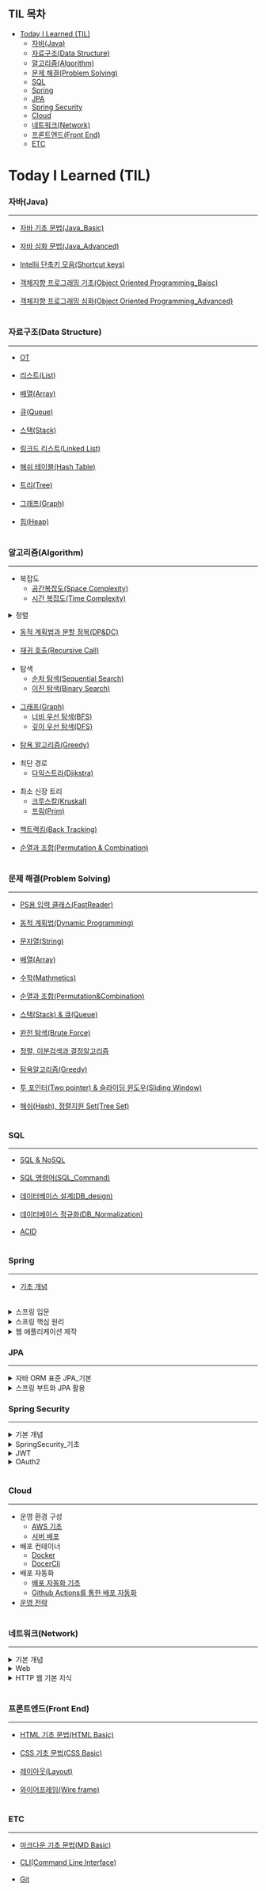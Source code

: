 ## TIL 목차
- [Today I Learned (TIL)](#today-i-learned-til)
    - [자바(Java)](#자바java)
    - [자료구조(Data Structure)](#자료구조data-structure)
    - [알고리즘(Algorithm)](#알고리즘algorithm)
    - [문제 해결(Problem Solving)](#문제-해결problem-solving)
    - [SQL](#sql)
    - [Spring](#spring)
    - [JPA](#jpa)
    - [Spring Security](#spring-security)
    - [Cloud](#cloud)
    - [네트워크(Network)](#네트워크network)
    - [프론트엔드(Front End)](#프론트엔드front-end)
    - [ETC](#etc)
# Today I Learned (TIL)
### 자바(Java)
-----------------------
- [자바 기초 문법(Java_Basic)](https://github.com/ssu18/TIL/blob/main/Java/Java_Basic.md) <br><br>
- [자바 심화 문법(Java_Advanced)](https://github.com/ssu18/TIL/blob/main/Java/Java_Advanced.md)<br><br>
- [Intellij 단축키 모음(Shortcut keys)](https://github.com/ssu18/TIL/blob/main/Java/Intellij.md)<br><br>
- [객체지향 프로그래밍 기초(Object Oriented Programming_Baisc)](https://github.com/ssu18/TIL/blob/main/Java/OOP_Basic.md)<br><br>
- [객체지향 프로그래밍 심화(Object Oriented Programming_Advanced)](https://github.com/ssu18/TIL/blob/main/Java/OOP_Advanced.md)<br><br>

### 자료구조(Data Structure)
-----------------------------
- [OT](https://github.com/ssu18/TIL/blob/main/DataStructure/WelcomeDS_OT.md) <br><br>
- [리스트(List)](https://github.com/ssu18/TIL/blob/main/DataStructure/WelcomeDS_List.md) <br><br>
- [배열(Array)](https://github.com/ssu18/TIL/blob/main/DataStructure/DS_Array.md) <br><br>
- [큐(Queue)](https://github.com/ssu18/TIL/blob/main/DataStructure/DS_Queue.md) <br><br>
- [스택(Stack)](https://github.com/ssu18/TIL/blob/main/DataStructure/DS_Stack.md) <br><br>
- [링크드 리스트(Linked List)](https://github.com/ssu18/TIL/blob/main/DataStructure/DS_LinkedList.md) <br><br>
- [해쉬 테이블(Hash Table)](https://github.com/ssu18/TIL/blob/main/DataStructure/DS_HashTable.md) <br><br>
- [트리(Tree)](https://github.com/ssu18/TIL/blob/main/DataStructure/DS_Tree.md) <br><br>
- [그래프(Graph)](https://github.com/ssu18/TIL/blob/main/DataStructure/DS_Graph.md)<br><br>
- [힙(Heap)](https://github.com/ssu18/TIL/blob/main/DataStructure/DS_Heap.md) <br><br>

### 알고리즘(Algorithm)
-----------------------------------
- 복잡도
  - [공간복잡도(Space Complexity)](https://github.com/ssu18/TIL/blob/main/Algorithm/AL_SpaceComplexity.md) <br>
  - [시간 복잡도(Time Complexity)](https://github.com/ssu18/TIL/blob/main/Algorithm/AL_TimeComplexity.md) <br>

</details>
<details>
<summary>정렬</summary>

  - [버블 정렬(Bubble Sort)](https://github.com/ssu18/TIL/blob/main/Algorithm/AL_BubbleSort.md) <br>
  - [선택 정렬(Selection Sort)](https://github.com/ssu18/TIL/blob/main/Algorithm/AL_SelectionSort.md) <br>
  - [삽입 정렬(Insertion Sort)](https://github.com/ssu18/TIL/blob/main/Algorithm/AL_InsertionSort.md) <br>
  - [병합 정렬(Merge Sort)](https://github.com/ssu18/TIL/blob/main/Algorithm/AL_MergeSort.md) <br>
  - [퀵 정렬(Quick Sort)](https://github.com/ssu18/TIL/blob/main/Algorithm/AL_QuickSort.md) <br><br>
</details>

- [동적 계획법과 분할 정복(DP&DC)](https://github.com/ssu18/TIL/blob/main/Algorithm/AL_DP%2CDC.md) <br><br>
- [재귀 호출(Recursive Call)](https://github.com/ssu18/TIL/blob/main/Algorithm/AL_RecursiveCall.md) <br><br>
- 탐색<br>
  - [순차 탐색(Sequential Search)](https://github.com/ssu18/TIL/blob/main/Algorithm/AL_SequentialSearch.md) <br>
  - [이진 탐색(Binary Search)](https://github.com/ssu18/TIL/blob/main/Algorithm/AL_BinarySearch.md) <br><br>
- [그래프(Graph)](https://github.com/ssu18/TIL/blob/main/Algorithm/AL_Graph.md)<br>
  - [너비 우선 탐색(BFS)](https://github.com/ssu18/TIL/blob/main/Algorithm/AL_BreadthFirstSearch.md)<br>
  - [깊이 우선 탐색(DFS)](https://github.com/ssu18/TIL/blob/main/Algorithm/Al_DepthFirstSearch.md)<br><br>
- [탐욕 알고리즘(Greedy)](https://github.com/ssu18/TIL/blob/main/Algorithm/AL_Greedy.md)<br><br>
- 최단 경로
  - [다익스트라(Djikstra)](https://github.com/ssu18/TIL/blob/main/Algorithm/AL_Djikstra.md)<br><br> 
- 최소 신장 트리
  - [크루스칼(Kruskal)](https://github.com/ssu18/TIL/blob/main/Algorithm/AL_Kruskal.md)<br>
  - [프림(Prim)](https://github.com/ssu18/TIL/blob/main/Algorithm/AL_Prim.md)<br><br>
- [백트랙킹(Back Tracking)](https://github.com/ssu18/TIL/blob/main/Algorithm/AL_BackTracking.md)<br><br>
- [순열과 조합(Permutation & Combination)](https://github.com/ssu18/TIL/blob/main/Algorithm/AL_Permutation%2CCombination.md)<br><br>

### 문제 해결(Problem Solving)
-----------------------------------------
- [PS용 입력 클래스(FastReader)](https://github.com/ssu18/TIL/blob/main/Problem%20Solving/FastReader.md)<br><br>
- [동적 계획법(Dynamic Programming)](https://github.com/ssu18/TIL/blob/main/Problem%20Solving/%EB%8F%99%EC%A0%81%20%EA%B3%84%ED%9A%8D%EB%B2%95(Dynamic%20Programming).md)<br><br>
- [문자열(String)](https://github.com/ssu18/TIL/blob/main/Problem%20Solving/%EB%AC%B8%EC%9E%90%EC%97%B4(String).md)<br><br>
- [배열(Array)](https://github.com/ssu18/TIL/blob/main/Problem%20Solving/%EB%B0%B0%EC%97%B4(Array).md)<br><br>
- [수학(Mathmetics)](https://github.com/ssu18/TIL/blob/main/Problem%20Solving/%EC%88%98%ED%95%99(Math).md)<br><br>
- [순열과 조합(Permutation&Combination)](https://github.com/ssu18/TIL/blob/main/Problem%20Solving/%EC%88%9C%EC%97%B4%EA%B3%BC%20%EC%A1%B0%ED%95%A9(Permutation%26Combination).md)<br><br>
- [스택(Stack) & 큐(Queue)](https://github.com/ssu18/TIL/blob/main/Problem%20Solving/%EC%8A%A4%ED%83%9D(Stack)%26%ED%81%90(Queue).md)<br><br>
- [완전 탐색(Brute Force)](https://github.com/ssu18/TIL/blob/main/Problem%20Solving/%EC%99%84%EC%A0%84%20%ED%83%90%EC%83%89(Brute%20Force).md)<br><br>
- [정렬, 이분검색과 결정알고리즘](https://github.com/ssu18/TIL/blob/main/Problem%20Solving/%EC%A0%95%EB%A0%AC(Sorting)%26%EC%9D%B4%EB%B6%84%EA%B2%80%EC%83%89%EA%B3%BC%20%EA%B2%B0%EC%A0%95%EC%95%8C%EA%B3%A0%EB%A6%AC%EC%A6%98.md)<br><br>
- [탐욕알고리즘(Greedy)](https://github.com/ssu18/TIL/blob/main/Problem%20Solving/%ED%83%90%EC%9A%95%EC%95%8C%EA%B3%A0%EB%A6%AC%EC%A6%98(Greedy).md)<br><br>
- [투 포인터(Two pointer) & 슬라이딩 윈도우(Sliding Window)](https://github.com/ssu18/TIL/blob/main/Problem%20Solving/%ED%88%AC%20%ED%8F%AC%EC%9D%B8%ED%84%B0(Two%20Pointer)%26%EC%8A%AC%EB%9D%BC%EC%9D%B4%EB%94%A9%20%EC%9C%88%EB%8F%84%EC%9A%B0(Sliding%20Window).md)<br><br>
- [해쉬(Hash), 정렬지원 Set(Tree Set)](https://github.com/ssu18/TIL/blob/main/Problem%20Solving/%ED%95%B4%EC%89%AC%2C%20%EC%A0%95%EB%A0%AC%EC%A7%80%EC%9B%90%20Set.md)<br><br>

### SQL
----------------------------------------------------
- [SQL & NoSQL](https://github.com/ssu18/TIL/blob/main/SQL/SQL%26NoSQL.md)<br><br>
- [SQL 명령어(SQL_Command)](https://github.com/ssu18/TIL/blob/main/SQL/SQL_Command.md)<br><br>
- [데이터베이스 설계(DB_design)](https://github.com/ssu18/TIL/blob/main/SQL/DB_design.md)<br><br>
- [데이터베이스 정규화(DB_Normalization)](https://github.com/ssu18/TIL/blob/main/SQL/DB_Normalization.md)<br><br>
- [ACID](https://github.com/ssu18/TIL/blob/main/SQL/ACID.md)<br><br>

### Spring
--------------------------------------------------
- [기초 개념](https://github.com/ssu18/TIL/blob/main/Spring/Basic/Basic.md)<br><br>
 <details>
 <summary>스프링 입문 </summary>

  - [프로젝트 환경설정](https://github.com/ssu18/TIL/blob/main/Spring/%EC%8A%A4%ED%94%84%EB%A7%81%20%EC%9E%85%EB%AC%B8/%ED%94%84%EB%A1%9C%EC%A0%9D%ED%8A%B8%20%ED%99%98%EA%B2%BD%EC%84%A4%EC%A0%95(1).md)
  - [스프링 웹 개발 기초](https://github.com/ssu18/TIL/blob/main/Spring/%EC%8A%A4%ED%94%84%EB%A7%81%20%EC%9E%85%EB%AC%B8/%EC%8A%A4%ED%94%84%EB%A7%81%20%EC%9B%B9%20%EA%B0%9C%EB%B0%9C%20%EA%B8%B0%EC%B4%88(2).md)
  - [회원 관리 예제_백엔드 개발](https://github.com/ssu18/TIL/blob/main/Spring/%EC%8A%A4%ED%94%84%EB%A7%81%20%EC%9E%85%EB%AC%B8/%ED%9A%8C%EC%9B%90%20%EA%B4%80%EB%A6%AC%20%EC%98%88%EC%A0%9C-%20%EB%B0%B1%EC%97%94%EB%93%9C%20%EA%B0%9C%EB%B0%9C(3).md)
  - [스프링 빈과 의존관계](https://github.com/ssu18/TIL/blob/main/Spring/%EC%8A%A4%ED%94%84%EB%A7%81%20%EC%9E%85%EB%AC%B8/%EC%8A%A4%ED%94%84%EB%A7%81%20%EB%B9%88%EA%B3%BC%20%EC%9D%98%EC%A1%B4%EA%B4%80%EA%B3%84(4).md)
  - [회원관리 예제_웹 MVC 개발](https://github.com/ssu18/TIL/blob/main/Spring/%EC%8A%A4%ED%94%84%EB%A7%81%20%EC%9E%85%EB%AC%B8/%ED%9A%8C%EC%9B%90%20%EA%B4%80%EB%A6%AC%20%EC%98%88%EC%A0%9C_%EC%9B%B9%20MVC%20%EA%B0%9C%EB%B0%9C(5).md)
  - [스프링 DB 접근 기술](https://github.com/ssu18/TIL/blob/main/Spring/%EC%8A%A4%ED%94%84%EB%A7%81%20%EC%9E%85%EB%AC%B8/%EC%8A%A4%ED%94%84%EB%A7%81%20DB%20%EC%A0%91%EA%B7%BC%20%EA%B8%B0%EC%88%A0(6).md)
  - [AOP](https://github.com/ssu18/TIL/blob/main/Spring/%EC%8A%A4%ED%94%84%EB%A7%81%20%EC%9E%85%EB%AC%B8/AOP.md)
 </details>

<details>
 <summary>스프링 핵심 원리 </summary>
  
  - [객체 지향 설계와 스프링](https://github.com/ssu18/TIL/blob/main/Spring/%EC%8A%A4%ED%94%84%EB%A7%81%20%ED%95%B5%EC%8B%AC%20%EC%9B%90%EB%A6%AC/%EA%B0%9D%EC%B2%B4%20%EC%A7%80%ED%96%A5%20%EC%84%A4%EA%B3%84%EC%99%80%20%EC%8A%A4%ED%94%84%EB%A7%81(1).md)
  - [스프링 핵심 원리 이해1_예제 만들기](https://github.com/ssu18/TIL/blob/main/Spring/%EC%8A%A4%ED%94%84%EB%A7%81%20%ED%95%B5%EC%8B%AC%20%EC%9B%90%EB%A6%AC/%EC%8A%A4%ED%94%84%EB%A7%81%20%ED%95%B5%EC%8B%AC%20%EC%9B%90%EB%A6%AC%20%EC%9D%B4%ED%95%B41_%EC%98%88%EC%A0%9C%20%EB%A7%8C%EB%93%A4%EA%B8%B0(2).md)
  - [스프링 핵심 원리 이해2_객체 지향 원리 적용](https://github.com/ssu18/TIL/blob/main/Spring/%EC%8A%A4%ED%94%84%EB%A7%81%20%ED%95%B5%EC%8B%AC%20%EC%9B%90%EB%A6%AC/%EC%8A%A4%ED%94%84%EB%A7%81%20%ED%95%B5%EC%8B%AC%20%EC%9B%90%EB%A6%AC%20%EC%9D%B4%ED%95%B42_%EA%B0%9D%EC%B2%B4%20%EC%A7%80%ED%96%A5%20%EC%9B%90%EB%A6%AC%20%EC%A0%81%EC%9A%A9(3).md)
  - [스프링 컨테이너와 스프링 빈](https://github.com/ssu18/TIL/blob/main/Spring/%EC%8A%A4%ED%94%84%EB%A7%81%20%ED%95%B5%EC%8B%AC%20%EC%9B%90%EB%A6%AC/%EC%8A%A4%ED%94%84%EB%A7%81%20%EC%BB%A8%ED%85%8C%EC%9D%B4%EB%84%88%EC%99%80%20%EC%8A%A4%ED%94%84%EB%A7%81%20%EB%B9%88(4).md)
  - [싱글톤 컨테이너](https://github.com/ssu18/TIL/blob/main/Spring/%EC%8A%A4%ED%94%84%EB%A7%81%20%ED%95%B5%EC%8B%AC%20%EC%9B%90%EB%A6%AC/%EC%8B%B1%EA%B8%80%ED%86%A4%20%EC%BB%A8%ED%85%8C%EC%9D%B4%EB%84%88(5).md)
  - [컴포넌트 스캔](https://github.com/ssu18/TIL/blob/main/Spring/%EC%8A%A4%ED%94%84%EB%A7%81%20%ED%95%B5%EC%8B%AC%20%EC%9B%90%EB%A6%AC/%EC%BB%B4%ED%8F%AC%EB%84%8C%ED%8A%B8%20%EC%8A%A4%EC%BA%94(6).md)
  - [의존관계 자동 주입](https://github.com/ssu18/TIL/blob/main/Spring/%EC%8A%A4%ED%94%84%EB%A7%81%20%ED%95%B5%EC%8B%AC%20%EC%9B%90%EB%A6%AC/%EC%9D%98%EC%A1%B4%EA%B4%80%EA%B3%84%20%EC%9E%90%EB%8F%99%20%EC%A3%BC%EC%9E%85(7).md)
  - [빈 생명주기 콜백](https://github.com/ssu18/TIL/blob/main/Spring/%EC%8A%A4%ED%94%84%EB%A7%81%20%ED%95%B5%EC%8B%AC%20%EC%9B%90%EB%A6%AC/%EB%B9%88%20%EC%83%9D%EB%AA%85%EC%A3%BC%EA%B8%B0%20%EC%BD%9C%EB%B0%B1(8).md)
  - [빈 스코프](https://github.com/ssu18/TIL/blob/main/Spring/%EC%8A%A4%ED%94%84%EB%A7%81%20%ED%95%B5%EC%8B%AC%20%EC%9B%90%EB%A6%AC/%EB%B9%88%20%EC%8A%A4%EC%BD%94%ED%94%84(9).md)
</details>

<details>
 <summary>웹 애플리케이션 제작 </summary>

 - API 계층
   - [Spring MVC 아키텍처](https://github.com/ssu18/TIL/blob/main/Spring/API%20%EA%B3%84%EC%B8%B5/Spring%20MVC%20%EC%95%84%ED%82%A4%ED%85%8D%EC%B2%98.md)<br>
   - [Controller](https://github.com/ssu18/TIL/blob/main/Spring/API%20%EA%B3%84%EC%B8%B5/Controller.md)<br>
   - [DTO](https://github.com/ssu18/TIL/blob/main/Spring/API%20%EA%B3%84%EC%B8%B5/DTO.md)<br>
 - Service 계층
   - [서비스 계층에서의 DI](https://github.com/ssu18/TIL/blob/main/Spring/%EC%84%9C%EB%B9%84%EC%8A%A4%20%EA%B3%84%EC%B8%B5/%EC%84%9C%EB%B9%84%EC%8A%A4%20%EA%B3%84%EC%B8%B5%EC%97%90%EC%84%9C%EC%9D%98%20DI.md)<br>
 - 예외 처리
   - [Spring MVC에서의 예외 처리](https://github.com/ssu18/TIL/blob/main/Spring/%EC%98%88%EC%99%B8%20%EC%B2%98%EB%A6%AC/Spring%20MVC%EC%97%90%EC%84%9C%EC%9D%98%20%EC%98%88%EC%99%B8%20%EC%B2%98%EB%A6%AC.md)<br>
   - [비즈니스 로직 예외 처리](https://github.com/ssu18/TIL/blob/main/Spring/%EC%98%88%EC%99%B8%20%EC%B2%98%EB%A6%AC/%EB%B9%84%EC%A6%88%EB%8B%88%EC%8A%A4%20%EB%A1%9C%EC%A7%81%20%EC%98%88%EC%99%B8%20%EC%B2%98%EB%A6%AC.md)<br>
 - JPA 기반 데이터 엑세스 계층
   - [JPA 개요](https://github.com/ssu18/TIL/blob/main/Spring/JPA%20%EA%B8%B0%EB%B0%98%20%EB%8D%B0%EC%9D%B4%ED%84%B0%20%EC%97%91%EC%84%B8%EC%8A%A4%20%EA%B3%84%EC%B8%B5/JPA%20%EA%B0%9C%EC%9A%94.md)<br>
   - [JPA 엔티티 매핑과 연관 관계 매핑](https://github.com/ssu18/TIL/blob/main/Spring/JPA%20%EA%B8%B0%EB%B0%98%20%EB%8D%B0%EC%9D%B4%ED%84%B0%20%EC%97%91%EC%84%B8%EC%8A%A4%20%EA%B3%84%EC%B8%B5/JPA%20%EC%97%94%ED%8B%B0%ED%8B%B0%20%EB%A7%A4%ED%95%91%EA%B3%BC%20%EC%97%B0%EA%B4%80%20%EA%B4%80%EA%B3%84%20%EB%A7%A4%ED%95%91.md)<br>
 - 트랜잭션
 - 테스팅
 - API 문서화
 - 애플리케이션 빌드/실행/배포
</details>

### JPA
---------------------------------------
<details>
 <summary>자바 ORM 표준 JPA_기본 </summary>
 
  - [JPA 소개](https://github.com/ssu18/TIL/blob/main/JPA/%EC%9E%90%EB%B0%94%20ORM%20%ED%91%9C%EC%A4%80%20JPA_%EA%B8%B0%EB%B3%B8/JPA%20%EC%86%8C%EA%B0%9C(1).md)
  - [JPA 시작하기](https://github.com/ssu18/TIL/blob/main/JPA/%EC%9E%90%EB%B0%94%20ORM%20%ED%91%9C%EC%A4%80%20JPA_%EA%B8%B0%EB%B3%B8/JPA%20%EC%8B%9C%EC%9E%91%ED%95%98%EA%B8%B0(2).md)
  - [영속성 관리_내부 동작 방식](https://github.com/ssu18/TIL/blob/main/JPA/%EC%9E%90%EB%B0%94%20ORM%20%ED%91%9C%EC%A4%80%20JPA_%EA%B8%B0%EB%B3%B8/%EC%98%81%EC%86%8D%EC%84%B1%20%EA%B4%80%EB%A6%AC_%EB%82%B4%EB%B6%80%20%EB%8F%99%EC%9E%91%20%EB%B0%A9%EC%8B%9D(3).md)
  - [엔티티 매핑](https://github.com/ssu18/TIL/blob/main/JPA/%EC%9E%90%EB%B0%94%20ORM%20%ED%91%9C%EC%A4%80%20JPA_%EA%B8%B0%EB%B3%B8/%EC%97%94%ED%8B%B0%ED%8B%B0%20%EB%A7%A4%ED%95%91(4).md)
  - [연관관계 매핑 기초](https://github.com/ssu18/TIL/blob/main/JPA/%EC%9E%90%EB%B0%94%20ORM%20%ED%91%9C%EC%A4%80%20JPA_%EA%B8%B0%EB%B3%B8/%EC%97%B0%EA%B4%80%EA%B4%80%EA%B3%84%20%EB%A7%A4%ED%95%91%20%EA%B8%B0%EC%B4%88(5).md)
  - [다양한 연관관계 매핑](https://github.com/ssu18/TIL/blob/main/JPA/%EC%9E%90%EB%B0%94%20ORM%20%ED%91%9C%EC%A4%80%20JPA_%EA%B8%B0%EB%B3%B8/%EB%8B%A4%EC%96%91%ED%95%9C%20%EC%97%B0%EA%B4%80%EA%B4%80%EA%B3%84%20%EB%A7%A4%ED%95%91(6).md)
  - [고급 매핑](https://github.com/ssu18/TIL/blob/main/JPA/%EC%9E%90%EB%B0%94%20ORM%20%ED%91%9C%EC%A4%80%20JPA_%EA%B8%B0%EB%B3%B8/%EA%B3%A0%EA%B8%89%20%EB%A7%A4%ED%95%91(7).md)
  - [프록시와 연관관계 관리](https://github.com/ssu18/TIL/blob/main/JPA/%EC%9E%90%EB%B0%94%20ORM%20%ED%91%9C%EC%A4%80%20JPA_%EA%B8%B0%EB%B3%B8/%ED%94%84%EB%A1%9D%EC%8B%9C%EC%99%80%20%EC%97%B0%EA%B4%80%EA%B4%80%EA%B3%84%20%EA%B4%80%EB%A6%AC(8).md)
  - [값 타입](https://github.com/ssu18/TIL/blob/main/JPA/%EC%9E%90%EB%B0%94%20ORM%20%ED%91%9C%EC%A4%80%20JPA_%EA%B8%B0%EB%B3%B8/%EA%B0%92%20%ED%83%80%EC%9E%85(9).md)
  - [JPQL_기본](https://github.com/ssu18/TIL/blob/main/JPA/%EC%9E%90%EB%B0%94%20ORM%20%ED%91%9C%EC%A4%80%20JPA_%EA%B8%B0%EB%B3%B8/%EA%B0%9D%EC%B2%B4%EC%A7%80%ED%96%A5%20%EC%BF%BC%EB%A6%AC%20%EC%96%B8%EC%96%B4_%EA%B8%B0%EB%B3%B8(10).md)
  - [JPQL_중급](https://github.com/ssu18/TIL/blob/main/JPA/%EC%9E%90%EB%B0%94%20ORM%20%ED%91%9C%EC%A4%80%20JPA_%EA%B8%B0%EB%B3%B8/%EA%B0%9D%EC%B2%B4%EC%A7%80%ED%96%A5%20%EC%BF%BC%EB%A6%AC%20%EC%96%B8%EC%96%B42_%EC%A4%91%EA%B8%89(11).md)
 </details>

 <details>
 <summary>스프링 부트와 JPA 활용 </summary>
  
  - [프로젝트 환경 설정](https://github.com/ssu18/TIL/blob/main/JPA/%EC%8A%A4%ED%94%84%EB%A7%81%20%EB%B6%80%ED%8A%B8%EC%99%80%20JPA%20%ED%99%9C%EC%9A%A91/%ED%94%84%EB%A1%9C%EC%A0%9D%ED%8A%B8%20%ED%99%98%EA%B2%BD%EC%84%A4%EC%A0%95(0).md)
  - [도메인 분석 설계](https://github.com/ssu18/TIL/blob/main/JPA/%EC%8A%A4%ED%94%84%EB%A7%81%20%EB%B6%80%ED%8A%B8%EC%99%80%20JPA%20%ED%99%9C%EC%9A%A91/%EB%8F%84%EB%A9%94%EC%9D%B8%20%EB%B6%84%EC%84%9D%20%EC%84%A4%EA%B3%84(1).md)
  - [애플리케이션 구현 준비](https://github.com/ssu18/TIL/blob/main/JPA/%EC%8A%A4%ED%94%84%EB%A7%81%20%EB%B6%80%ED%8A%B8%EC%99%80%20JPA%20%ED%99%9C%EC%9A%A91/%EC%95%A0%ED%94%8C%EB%A6%AC%EC%BC%80%EC%9D%B4%EC%85%98%20%EA%B5%AC%ED%98%84%20%EC%A4%80%EB%B9%84(2).md)
  - [회원 도메인 개발](https://github.com/ssu18/TIL/blob/main/JPA/%EC%8A%A4%ED%94%84%EB%A7%81%20%EB%B6%80%ED%8A%B8%EC%99%80%20JPA%20%ED%99%9C%EC%9A%A91/%ED%9A%8C%EC%9B%90%20%EB%8F%84%EB%A9%94%EC%9D%B8%20%EA%B0%9C%EB%B0%9C(3).md)
  - [상품 도메인 개발](https://github.com/ssu18/TIL/blob/main/JPA/%EC%8A%A4%ED%94%84%EB%A7%81%20%EB%B6%80%ED%8A%B8%EC%99%80%20JPA%20%ED%99%9C%EC%9A%A91/%EC%83%81%ED%92%88%20%EB%8F%84%EB%A9%94%EC%9D%B8%20%EA%B0%9C%EB%B0%9C(4).md)
  - [주문 도메인 개발](https://github.com/ssu18/TIL/blob/main/JPA/%EC%8A%A4%ED%94%84%EB%A7%81%20%EB%B6%80%ED%8A%B8%EC%99%80%20JPA%20%ED%99%9C%EC%9A%A91/%EC%A3%BC%EB%AC%B8%20%EB%8F%84%EB%A9%94%EC%9D%B8%20%EA%B0%9C%EB%B0%9C(5).md)
  - [웹 계층 개발](https://github.com/ssu18/TIL/blob/main/JPA/%EC%8A%A4%ED%94%84%EB%A7%81%20%EB%B6%80%ED%8A%B8%EC%99%80%20JPA%20%ED%99%9C%EC%9A%A91/%EC%9B%B9%20%EA%B3%84%EC%B8%B5%20%EA%B0%9C%EB%B0%9C(6).md)
  </details>

### Spring Security
----------------------------
<details>
 <summary>기본 개념 </summary>

  - [쿠키](https://github.com/ssu18/TIL/blob/main/SpringSecurity/Basic_Concept.md/Cookie.md)
  - [Hashing](https://github.com/ssu18/TIL/blob/main/SpringSecurity/Basic_Concept.md/Hashing.md)
  - [HTTPS](https://github.com/ssu18/TIL/blob/main/SpringSecurity/Basic_Concept.md/HTTPS.md)
  - [Session](https://github.com/ssu18/TIL/blob/main/SpringSecurity/Basic_Concept.md/Session.md)
  - [웹보안공격(WebSecurityAttack)](https://github.com/ssu18/TIL/blob/main/SpringSecurity/Basic_Concept.md/WebSecurityAttack.md)
  
</details>

<details>
 <summary>SpringSecurity_기초 </summary>

- [기본 개념](https://github.com/ssu18/TIL/blob/main/SpringSecurity/SpringSecurity_Basic/BasicConcept(0).md)
- [기본 구조(1)](https://github.com/ssu18/TIL/blob/main/SpringSecurity/SpringSecurity_Basic/SpringSecurityBasic(1).md)
- [기본 구조(2)](https://github.com/ssu18/TIL/blob/main/SpringSecurity/SpringSecurity_Basic/SpringSecurityBasic(2).md)
- [웹 요청 처리 흐름](https://github.com/ssu18/TIL/blob/main/SpringSecurity/SpringSecurity_Basic/Spring%20Security%EC%9D%98%20%EC%9B%B9%20%EC%9A%94%EC%B2%AD%20%EC%B2%98%EB%A6%AC%20%ED%9D%90%EB%A6%84(3).md)
- [인증(컴포넌트)](https://github.com/ssu18/TIL/blob/main/SpringSecurity/SpringSecurity_Basic/Spring%20Security%EC%9D%98%20%EC%9D%B8%EC%A6%9D(%EC%BB%B4%ED%8F%AC%EB%84%8C%ED%8A%B8)(4).md)
- [권한 부여 처리 흐름](https://github.com/ssu18/TIL/blob/main/SpringSecurity/SpringSecurity_Basic/Spring%20Security%EC%9D%98%20%EA%B6%8C%ED%95%9C%20%EB%B6%80%EC%97%AC%20%EC%B2%98%EB%A6%AC%20%ED%9D%90%EB%A6%84.md)
</details>

<details>
 <summary>JWT </summary>

- [JWT](https://github.com/ssu18/TIL/blob/main/SpringSecurity/JWT/JWT(1).md)
- [JWT 생성 및 검증 테스트](https://github.com/ssu18/TIL/blob/main/SpringSecurity/JWT/JWT%20%EC%83%9D%EC%84%B1%20%EB%B0%8F%20%EA%B2%80%EC%A6%9D%20%ED%85%8C%EC%8A%A4%ED%8A%B8(2).md)
- [JWT 적용 사전 작업](https://github.com/ssu18/TIL/blob/main/SpringSecurity/JWT/JWT%20%EC%A0%81%EC%9A%A9%20%EC%82%AC%EC%A0%84%20%EC%9E%91%EC%97%85(3).md)
- [JWT 자격 증명을 위한 로그인 인증 구현](https://github.com/ssu18/TIL/blob/main/SpringSecurity/JWT/JWT%20%EC%9E%90%EA%B2%A9%20%EC%A6%9D%EB%AA%85%EC%9D%84%20%EC%9C%84%ED%95%9C%20%EB%A1%9C%EA%B7%B8%EC%9D%B8%20%EC%9D%B8%EC%A6%9D%20%EA%B5%AC%ED%98%84(4).md)
 
</details>


<details>
 <summary>OAuth2 </summary>

- [OAuth2 기초](https://github.com/ssu18/TIL/blob/main/SpringSecurity/OAuth2/OAuthBaisc(0).md)
- [OAuth2 인증을 위한 사전 작업](https://github.com/ssu18/TIL/blob/main/SpringSecurity/OAuth2/OAuth2%20%EC%9D%B8%EC%A6%9D%EC%9D%84%20%EC%9C%84%ED%95%9C%20%EC%82%AC%EC%A0%84%20%EC%9E%91%EC%97%85(1).md)
- [OAuth2와 JWT를 이용한 샘플 애플리케이션 구현](https://github.com/ssu18/TIL/blob/main/SpringSecurity/OAuth2/OAuth%202%EC%99%80%20JWT%EB%A5%BC%20%EC%9D%B4%EC%9A%A9%ED%95%9C%20%EC%83%98%ED%94%8C%20%EC%95%A0%ED%94%8C%EB%A6%AC%EC%BC%80%EC%9D%B4%EC%85%98%20%EA%B5%AC%ED%98%84.md)
- [샘플 애플리케이션 구현](https://github.com/ssu18/TIL/blob/main/SpringSecurity/OAuth2/%EC%83%98%ED%94%8C%20%EC%95%A0%ED%94%8C%EB%A6%AC%EC%BC%80%EC%9D%B4%EC%85%98%20%EA%B5%AC%ED%98%84.md)
 </details>
<br>

### Cloud
----------------------------------------
- 운영 환경 구성
  - [AWS 기초](https://github.com/ssu18/TIL/blob/main/Cloud/%EC%9A%B4%EC%98%81%20%ED%99%98%EA%B2%BD%20%EA%B5%AC%EC%84%B1/AWS_Basic.md)<br>
  - [서버 배포](https://github.com/ssu18/TIL/blob/main/Cloud/%EC%9A%B4%EC%98%81%20%ED%99%98%EA%B2%BD%20%EA%B5%AC%EC%84%B1/%EC%84%9C%EB%B2%84%20%EB%B0%B0%ED%8F%AC.md)<br>
- 배포 컨테이너
  - [Docker](https://github.com/ssu18/TIL/blob/main/Cloud/%EB%B0%B0%ED%8F%AC%20%EC%BB%A8%ED%85%8C%EC%9D%B4%EB%84%88/Docker.md)<br>
  - [DocerCli](https://github.com/ssu18/TIL/blob/main/Cloud/%EB%B0%B0%ED%8F%AC%20%EC%BB%A8%ED%85%8C%EC%9D%B4%EB%84%88/DockerCli.md)<br>
- 배포 자동화
  - [배포 자동화 기초](https://github.com/ssu18/TIL/blob/main/Cloud/%EB%B0%B0%ED%8F%AC%20%EC%9E%90%EB%8F%99%ED%99%94/%EB%B0%B0%ED%8F%AC%20%EC%9E%90%EB%8F%99%ED%99%94%20%EA%B8%B0%EC%B4%88.md)<br>
  - [Github Actions를 통한 배포 자동화](https://github.com/ssu18/TIL/blob/main/Cloud/%EB%B0%B0%ED%8F%AC%20%EC%9E%90%EB%8F%99%ED%99%94/Github%20ACtions%EB%A5%BC%20%ED%86%B5%ED%95%9C%20%EB%B0%B0%ED%8F%AC%20%EC%9E%90%EB%8F%99%ED%99%94.md)<br>
- [운영 전략](https://github.com/ssu18/TIL/blob/main/Cloud/%EC%9A%B4%EC%98%81%20%EC%A0%84%EB%9E%B5.md)<br><br>


### 네트워크(Network)
------------------------------------------
  <details>
  <summary>기본 개념</summary>

  - [TCP,IP기초(TCP&IP_BASIC)](https://github.com/ssu18/TIL/blob/main/Network/Baisc%20Concept/TCP%26IP_Basic.md)
  - [인터넷 프로토콜(IP)](https://github.com/ssu18/TIL/blob/main/Network/Baisc%20Concept/IP.md)
  - [TCP&UDP](https://github.com/ssu18/TIL/blob/main/Network/Baisc%20Concept/TCP%26UDP.md)
  - [포트(Port)](https://github.com/ssu18/TIL/blob/main/Network/Baisc%20Concept/Port.md)
  - [URL&DNS](https://github.com/ssu18/TIL/blob/main/Network/Baisc%20Concept/URL%26DNS.md)<br>
  </details>

  <details>
  <summary>Web</summary>

  - [클라이언트-서버 구조](https://github.com/ssu18/TIL/blob/main/Network/Web/Clinet-server%20Architecture.md)
  - [웹 애플리케이션 구조](https://github.com/ssu18/TIL/blob/main/Network/Web/Web_Application%20Architecture.md)
  - [웹 애플리케이션 구현](https://github.com/ssu18/TIL/blob/main/Network/Web/Web_Application_Implent.md)
  - [SSR&CSR](https://github.com/ssu18/TIL/blob/main/Network/Web/SSR%26CSR.md)
  - [AJAX](https://github.com/ssu18/TIL/blob/main/Network/Web/AJAX.md)
  - [CORS](https://github.com/ssu18/TIL/blob/main/Network/Web/CORS.md)<br>
  </details>

  <details>
  <summary>HTTP 웹 기본 지식 </summary>

  - [인터넷 네트워크](https://github.com/ssu18/TIL/blob/main/Network/HTTP%20%EC%9B%B9%20%EA%B8%B0%EB%B3%B8%20%EC%A7%80%EC%8B%9D/%EC%9D%B8%ED%84%B0%EB%84%B7%20%EB%84%A4%ED%8A%B8%EC%9B%8C%ED%81%AC(1).md)
  - [URI와 웹 브라우저 요청 흐름](https://github.com/ssu18/TIL/blob/main/Network/HTTP%20%EC%9B%B9%20%EA%B8%B0%EB%B3%B8%20%EC%A7%80%EC%8B%9D/URI%EC%99%80%20%EC%9B%B9%20%EB%B8%8C%EB%9D%BC%EC%9A%B0%EC%A0%80%20%EC%9A%94%EC%B2%AD%20%ED%9D%90%EB%A6%84(2).md)
  - [HTTP 기본](https://github.com/ssu18/TIL/blob/main/Network/HTTP%20%EC%9B%B9%20%EA%B8%B0%EB%B3%B8%20%EC%A7%80%EC%8B%9D/HTTP%20%EA%B8%B0%EB%B3%B8(3).md)
  - [HTTP 메서드](https://github.com/ssu18/TIL/blob/main/Network/HTTP%20%EC%9B%B9%20%EA%B8%B0%EB%B3%B8%20%EC%A7%80%EC%8B%9D/HTTP%20%EB%A9%94%EC%84%9C%EB%93%9C(4).md)
  - [HTTP 상태코드](https://github.com/ssu18/TIL/blob/main/Network/HTTP%20%EC%9B%B9%20%EA%B8%B0%EB%B3%B8%20%EC%A7%80%EC%8B%9D/HTTP%20%EC%83%81%ED%83%9C%EC%BD%94%EB%93%9C(5).md)
  - [HTTP 헤더1_일반](https://github.com/ssu18/TIL/blob/main/Network/HTTP%20%EC%9B%B9%20%EA%B8%B0%EB%B3%B8%20%EC%A7%80%EC%8B%9D/HTTP%20%ED%97%A4%EB%8D%941_%EC%9D%BC%EB%B0%98(6).md)
  - [HTTP 헤더2_캐시와 조건부](https://github.com/ssu18/TIL/blob/main/Network/HTTP%20%EC%9B%B9%20%EA%B8%B0%EB%B3%B8%20%EC%A7%80%EC%8B%9D/HTTP%20%ED%97%A4%EB%8D%942_%20%EC%BA%90%EC%8B%9C%EC%99%80%20%EC%A1%B0%EA%B1%B4%EB%B6%80(7).md)
  - [REST API](https://github.com/ssu18/TIL/blob/main/Network/HTTP%20%EC%9B%B9%20%EA%B8%B0%EB%B3%B8%20%EC%A7%80%EC%8B%9D/RestApi.mdhttps://github.com/ssu18/TIL/blob/main/Network/HTTP/RestApi.md)
  - [Postman](https://github.com/ssu18/TIL/blob/main/Network/HTTP%20%EC%9B%B9%20%EA%B8%B0%EB%B3%B8%20%EC%A7%80%EC%8B%9D/Postman.md)
  </details>
<br>

### 프론트엔드(Front End)
----------------------------
- [HTML 기초 문법(HTML Basic)](https://github.com/ssu18/TIL/blob/main/FrontEnd/HTML.md)<br><br>
- [CSS 기초 문법(CSS Basic)](https://github.com/ssu18/TIL/blob/main/FrontEnd/CSS.md)<br><br>
- [레이아웃(Layout)](https://github.com/ssu18/TIL/blob/main/FrontEnd/Layout.md)<br><br>
- [와이어프레임(Wire frame)](https://github.com/ssu18/TIL/blob/main/FrontEnd/WireFrame.md)<br><br>


### ETC
-------------------------
- [마크다운 기초 문법(MD Basic)](https://github.com/ssu18/TIL/blob/main/ETC/MDgrammer.md) <br><br>
- [CLI(Command Line Interface)](https://github.com/ssu18/TIL/blob/main/ETC/CLI.md)<br><br>
- [Git](https://github.com/ssu18/TIL/blob/main/ETC/Git.md)<br><br>

